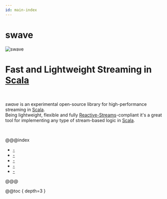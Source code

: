 ```yaml
---
id: main-index
---
```


# swave

![swave](.../swave-logo.svg "swave")

# Fast and Lightweight Streaming in [Scala][1]

<br/>

*swave* is an experimental open-source library for high-performance streaming in [Scala][1].<br/>
Being lightweight, flexible and fully [Reactive-Streams][2]-compliant
it's a great tool for implementing any type of stream-based logic in [Scala][1].

  [1]: http://www.scala-lang.org/
  [2]: http://www.reactive-streams.org/  

<br/>

@@@index

* [-](introduction/index.md)
* [-](usage/index.md)
* [-](dev/index.md)
* [-](project/index.md)
* [-](support.md)

@@@

@@toc { depth=3 }
